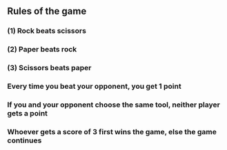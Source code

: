 ## Rules of the game

### (1) Rock beats scissors

### (2) Paper beats rock

### (3) Scissors beats paper

### Every time you beat your opponent, you get 1 point

### If you and your opponent choose the same tool, neither player gets a point

### Whoever gets a score of 3 first wins the game, else the game continues
